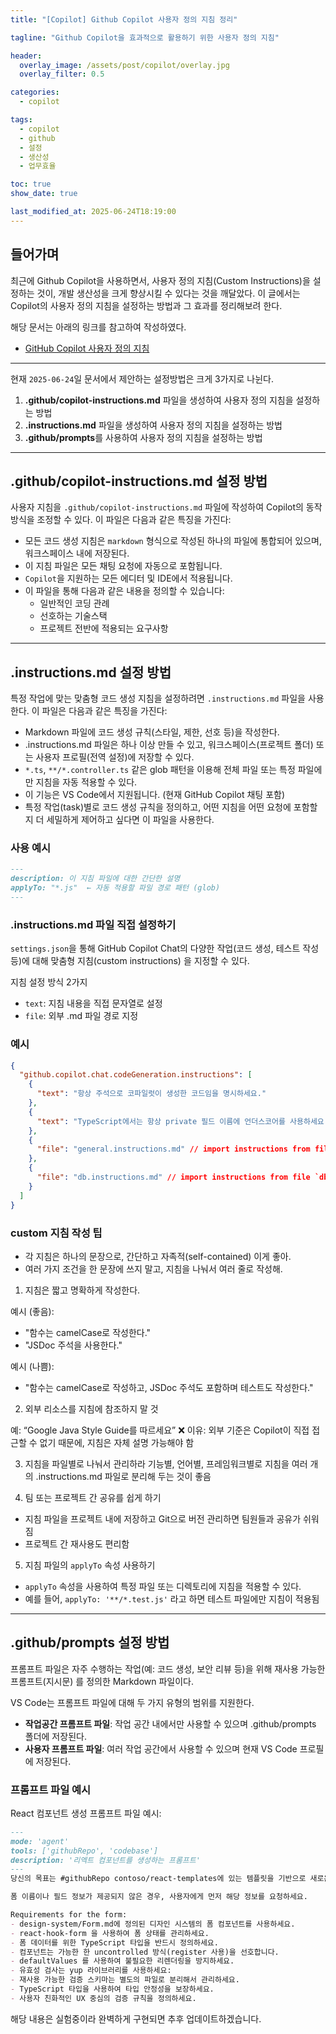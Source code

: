 ```yaml
---
title: "[Copilot] Github Copilot 사용자 정의 지침 정리"

tagline: "Github Copilot을 효과적으로 활용하기 위한 사용자 정의 지침"

header:
  overlay_image: /assets/post/copilot/overlay.jpg
  overlay_filter: 0.5

categories:
  - copilot

tags:
  - copilot
  - github
  - 설정
  - 생산성
  - 업무효율

toc: true
show_date: true

last_modified_at: 2025-06-24T18:19:00
---
```


## 들어가며
최근에 Github Copilot을 사용하면서, 사용자 정의 지침(Custom Instructions)을 설정하는 것이, 개발 생산성을 크게 향상시킬 수 있다는 것을 깨달았다. 이 글에서는 Copilot의 사용자 정의 지침을 설정하는 방법과 그 효과를 정리해보려 한다.

해당 문서는 아래의 링크를 참고하여 작성하였다.
- [GitHub Copilot 사용자 정의 지침](https://code.visualstudio.com/docs/copilot/copilot-customization#_create-an-instructions-file)


---

현재 `2025-06-24`일 문서에서 제안하는 설정방법은 크게 3가지로 나뉜다.

1. **.github/copilot-instructions.md** 파일을 생성하여 사용자 정의 지침을 설정하는 방법
2. **.instructions.md** 파일을 생성하여 사용자 정의 지침을 설정하는 방법
3. **.github/prompts**를 사용하여 사용자 정의 지침을 설정하는 방법

---

## **.github/copilot-instructions.md** 설정 방법

사용자 지침을 `.github/copilot-instructions.md` 파일에 작성하여 Copilot의 동작 방식을 조정할 수 있다. 이 파일은 다음과 같은 특징을 가진다:

- 모든 코드 생성 지침은 `markdown` 형식으로 작성된 하나의 파일에 통합되어 있으며, 워크스페이스 내에 저장된다.
- 이 지침 파일은 모든 채팅 요청에 자동으로 포함됩니다.
- `Copilot`을 지원하는 모든 에디터 및 IDE에서 적용됩니다.
- 이 파일을 통해 다음과 같은 내용을 정의할 수 있습니다:
  - 일반적인 코딩 관례
  - 선호하는 기술스택
  - 프로젝트 전반에 적용되는 요구사항

---

## **.instructions.md** 설정 방법

특정 작업에 맞는 맞춤형 코드 생성 지침을 설정하려면 `.instructions.md` 파일을 사용한다. 이 파일은 다음과 같은 특징을 가진다:

- Markdown 파일에 코드 생성 규칙(스타일, 제한, 선호 등)을 작성한다.
- .instructions.md 파일은 하나 이상 만들 수 있고, 워크스페이스(프로젝트 폴더) 또는 사용자 프로필(전역 설정)에 저장할 수 있다.
- `*.ts`, `**/*.controller.ts` 같은 glob 패턴을 이용해 전체 파일 또는 특정 파일에만 지침을 자동 적용할 수 있다.
- 이 기능은 VS Code에서 지원됩니다. (현재 GitHub Copilot 채팅 포함)
- 특정 작업(task)별로 코드 생성 규칙을 정의하고, 어떤 지침을 어떤 요청에 포함할지 더 세밀하게 제어하고 싶다면 이 파일을 사용한다.

### 사용 예시 
```markdown
---
description: 이 지침 파일에 대한 간단한 설명
applyTo: "*.js"  ← 자동 적용할 파일 경로 패턴 (glob)
---

```

### **.instructions.md** 파일 직접 설정하기

`settings.json`을 통해 GitHub Copilot Chat의 다양한 작업(코드 생성, 테스트 작성 등)에 대해
맞춤형 지침(custom instructions) 을 지정할 수 있다.

지침 설정 방식 2가지

- `text`: 지침 내용을 직접 문자열로 설정
- `file`: 외부 .md 파일 경로 지정


### 예시
```json
{
  "github.copilot.chat.codeGeneration.instructions": [
    {
      "text": "항상 주석으로 코파일럿이 생성한 코드임을 명시하세요."
    },
    {
      "text": "TypeScript에서는 항상 private 필드 이름에 언더스코어를 사용하세요."
    },
    {
      "file": "general.instructions.md" // import instructions from file `general.instructions.md`
    },
    {
      "file": "db.instructions.md" // import instructions from file `db.instructions.md`
    }
  ]
}
```

### custom 지침 작성 팁

- 각 지침은 하나의 문장으로, 간단하고 자족적(self-contained) 이게 좋아.
- 여러 가지 조건을 한 문장에 쓰지 말고, 지침을 나눠서 여러 줄로 작성해.

1. 지침은 짧고 명확하게 작성한다.

예시 (좋음):
- "함수는 camelCase로 작성한다."
- "JSDoc 주석을 사용한다."

예시 (나쁨):
- "함수는 camelCase로 작성하고, JSDoc 주석도 포함하며 테스트도 작성한다."

2. 외부 리소스를 지침에 참조하지 말 것

예: “Google Java Style Guide를 따르세요” ❌
이유: 외부 기준은 Copilot이 직접 접근할 수 없기 때문에, 지침은 자체 설명 가능해야 함

3. 지침을 파일별로 나눠서 관리하라
기능별, 언어별, 프레임워크별로 지침을 여러 개의 .instructions.md 파일로 분리해 두는 것이 좋음

4. 팀 또는 프로젝트 간 공유를 쉽게 하기

- 지침 파일을 프로젝트 내에 저장하고 Git으로 버전 관리하면 팀원들과 공유가 쉬워짐
- 프로젝트 간 재사용도 편리함

5. 지침 파일의 `applyTo` 속성 사용하기

- `applyTo` 속성을 사용하여 특정 파일 또는 디렉토리에 지침을 적용할 수 있다.
- 예를 들어, `applyTo: '**/*.test.js'` 라고 하면 테스트 파일에만 지침이 적용됨

---

## **.github/prompts** 설정 방법

프롬프트 파일은 자주 수행하는 작업(예: 코드 생성, 보안 리뷰 등)을 위해 재사용 가능한 프롬프트(지시문) 를 정의한 Markdown 파일이다.

VS Code는 프롬프트 파일에 대해 두 가지 유형의 범위를 지원한다.

- **작업공간 프롬프트 파일**: 작업 공간 내에서만 사용할 수 있으며 .github/prompts 폴더에 저장된다.
- **사용자 프롬프트 파일**: 여러 작업 공간에서 사용할 수 있으며 현재 VS Code 프로필에 저장된다.

### 프롬프트 파일 예시
React 컴포넌트 생성 프롬프트 파일 예시:
```markdown
---
mode: 'agent'
tools: ['githubRepo', 'codebase']
description: '리엑트 컴포넌트를 생성하는 프롬프트'
---
당신의 목표는 #githubRepo contoso/react-templates에 있는 템플릿을 기반으로 새로운 React 폼 컴포넌트를 생성하는 것입니다.

폼 이름이나 필드 정보가 제공되지 않은 경우, 사용자에게 먼저 해당 정보를 요청하세요.

Requirements for the form:
- design-system/Form.md에 정의된 디자인 시스템의 폼 컴포넌트를 사용하세요.
- react-hook-form 을 사용하여 폼 상태를 관리하세요.
- 폼 데이터를 위한 TypeScript 타입을 반드시 정의하세요.
- 컴포넌트는 가능한 한 uncontrolled 방식(register 사용)을 선호합니다.
- defaultValues 를 사용하여 불필요한 리렌더링을 방지하세요.
- 유효성 검사는 yup 라이브러리를 사용하세요:
- 재사용 가능한 검증 스키마는 별도의 파일로 분리해서 관리하세요.
- TypeScript 타입을 사용하여 타입 안정성을 보장하세요.
- 사용자 친화적인 UX 중심의 검증 규칙을 정의하세요.
```

해당 내용은 실험중이라 완벽하게 구현되면 추후 업데이트하겠습니다.